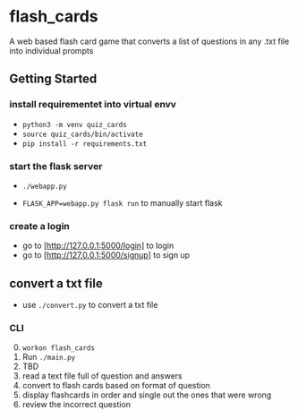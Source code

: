 # flash_cards
A web based flash card game that converts a list of questions in any .txt file into individual prompts

## Getting Started
### install requirementet into virtual envv
 - `python3 -m venv quiz_cards`
 - `source quiz_cards/bin/activate`
 - `pip install -r requirements.txt`

### start the flask server
 - `./webapp.py`

 * `FLASK_APP=webapp.py flask run` to manually start flask

### create a login
 - go to [http://127.0.0.1:5000/login] to login
 - go to [http://127.0.0.1:5000/signup] to sign up



## convert a txt file
 - use `./convert.py` to convert a txt file


### CLI

0. `workon flash_cards`
1. Run `./main.py`
2. TBD
3. read a text file full of question and answers
4. convert to flash cards based on format of question
5. display flashcards in order and single out the ones that were wrong
6. review the incorrect question
